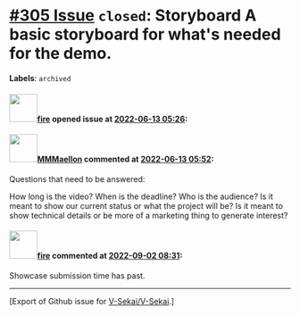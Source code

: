 # [\#305 Issue](https://github.com/V-Sekai/V-Sekai/issues/305) `closed`: Storyboard A basic storyboard for  what's needed for the demo.
**Labels**: `archived`


#### <img src="https://avatars.githubusercontent.com/u/32321?u=c2e06a3d2b49a467aa907e54aa259516440267cc&v=4" width="50">[fire](https://github.com/fire) opened issue at [2022-06-13 05:26](https://github.com/V-Sekai/V-Sekai/issues/305):



#### <img src="https://avatars.githubusercontent.com/u/52807725?u=d58c4bd1cd0731b19e35e0f7f353b43a94bcaa03&v=4" width="50">[MMMaellon](https://github.com/MMMaellon) commented at [2022-06-13 05:52](https://github.com/V-Sekai/V-Sekai/issues/305#issuecomment-1153500527):

Questions that need to be answered:

How long is the video?
When is the deadline?
Who is the audience?
Is it meant to show our current status or what the project will be?
Is it meant to show technical details or be more of a marketing thing to generate interest?

#### <img src="https://avatars.githubusercontent.com/u/32321?u=c2e06a3d2b49a467aa907e54aa259516440267cc&v=4" width="50">[fire](https://github.com/fire) commented at [2022-09-02 08:31](https://github.com/V-Sekai/V-Sekai/issues/305#issuecomment-1235225089):

Showcase submission time has past.


-------------------------------------------------------------------------------



[Export of Github issue for [V-Sekai/V-Sekai](https://github.com/V-Sekai/V-Sekai).]
